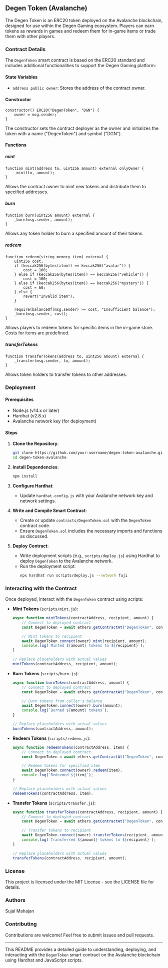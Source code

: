 ## Degen Token (Avalanche)

The Degen Token is an ERC20 token deployed on the Avalanche blockchain, designed for use within the Degen Gaming ecosystem. Players can earn tokens as rewards in games and redeem them for in-game items or trade them with other players.

### Contract Details

The `DegenToken` smart contract is based on the ERC20 standard and includes additional functionalities to support the Degen Gaming platform:

#### State Variables

- `address public owner`: Stores the address of the contract owner.

#### Constructor

```solidity
constructor() ERC20("DegenToken", "DGN") {
    owner = msg.sender;
}
```

The constructor sets the contract deployer as the owner and initializes the token with a name ("DegenToken") and symbol ("DGN").

#### Functions

##### mint

```solidity
function mint(address to, uint256 amount) external onlyOwner {
    _mint(to, amount);
}
```

Allows the contract owner to mint new tokens and distribute them to specified addresses.

##### burn

```solidity
function burn(uint256 amount) external {
    _burn(msg.sender, amount);
}
```

Allows any token holder to burn a specified amount of their tokens.

##### redeem

```solidity
function redeem(string memory item) external {
    uint256 cost;
    if (keccak256(bytes(item)) == keccak256("avatar")) {
        cost = 100;
    } else if (keccak256(bytes(item)) == keccak256("vehicle")) {
        cost = 100;
    } else if (keccak256(bytes(item)) == keccak256("mystery")) {
        cost = 60;
    } else {
        revert("Invalid item");
    }

    require(balanceOf(msg.sender) >= cost, "Insufficient balance");
    _burn(msg.sender, cost);
}
```

Allows players to redeem tokens for specific items in the in-game store. Costs for items are predefined.

##### transferTokens

```solidity
function transferTokens(address to, uint256 amount) external {
    _transfer(msg.sender, to, amount);
}
```

Allows token holders to transfer tokens to other addresses.

### Deployment

#### Prerequisites

- Node.js (v14.x or later)
- Hardhat (v2.8.x)
- Avalanche network key (for deployment)

#### Steps

1. **Clone the Repository**:
    ```bash
    git clone https://github.com/your-username/degen-token-avalanche.git
    cd degen-token-avalanche
    ```

2. **Install Dependencies**:
    ```bash
    npm install
    ```

3. **Configure Hardhat**:
    - Update `hardhat.config.js` with your Avalanche network key and network settings.

4. **Write and Compile Smart Contract**:
    - Create or update `contracts/DegenToken.sol` with the `DegenToken` contract code.
    - Ensure `DegenToken.sol` includes the necessary imports and functions as discussed.

5. **Deploy Contract**:
    - Write deployment scripts (e.g., `scripts/deploy.js`) using Hardhat to deploy `DegenToken` to the Avalanche network.
    - Run the deployment script:
      ```bash
      npx hardhat run scripts/deploy.js --network fuji
      ```

### Interacting with the Contract

Once deployed, interact with the `DegenToken` contract using scripts:

- **Mint Tokens** (`scripts/mint.js`):
    ```javascript
    async function mintTokens(contractAddress, recipient, amount) {
        // Connect to deployed contract
        const DegenToken = await ethers.getContractAt("DegenToken", contractAddress);

        // Mint tokens to recipient
        await DegenToken.connect(owner).mint(recipient, amount);
        console.log(`Minted ${amount} tokens to ${recipient}`);
    }

    // Replace placeholders with actual values
    mintTokens(contractAddress, recipient, amount);
    ```

- **Burn Tokens** (`scripts/burn.js`):
    ```javascript
    async function burnTokens(contractAddress, amount) {
        // Connect to deployed contract
        const DegenToken = await ethers.getContractAt("DegenToken", contractAddress);

        // Burn tokens from caller's balance
        await DegenToken.connect(owner).burn(amount);
        console.log(`Burned ${amount} tokens`);
    }

    // Replace placeholders with actual values
    burnTokens(contractAddress, amount);
    ```

- **Redeem Tokens** (`scripts/redeem.js`):
    ```javascript
    async function redeemTokens(contractAddress, item) {
        // Connect to deployed contract
        const DegenToken = await ethers.getContractAt("DegenToken", contractAddress);

        // Redeem tokens for specified item
        await DegenToken.connect(owner).redeem(item);
        console.log(`Redeemed ${item}`);
    }

    // Replace placeholders with actual values
    redeemTokens(contractAddress, item);
    ```

- **Transfer Tokens** (`scripts/transfer.js`):
    ```javascript
    async function transferTokens(contractAddress, recipient, amount) {
        // Connect to deployed contract
        const DegenToken = await ethers.getContractAt("DegenToken", contractAddress);

        // Transfer tokens to recipient
        await DegenToken.connect(owner).transferTokens(recipient, amount);
        console.log(`Transferred ${amount} tokens to ${recipient}`);
    }

    // Replace placeholders with actual values
    transferTokens(contractAddress, recipient, amount);
    ```

### License

This project is licensed under the MIT License - see the LICENSE file for details.

### Authors

Sujal Mahajan

### Contributing

Contributions are welcome! Feel free to submit issues and pull requests.

---

This README provides a detailed guide to understanding, deploying, and interacting with the `DegenToken` smart contract on the Avalanche blockchain using Hardhat and JavaScript scripts. 

